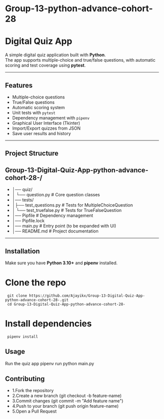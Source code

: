 # Group-13-python-advance-cohort-28
#  Digital Quiz App  

A simple digital quiz application built with **Python**.  
The app supports multiple-choice and true/false questions, with automatic scoring and test coverage using **pytest**.  

---

##  Features  

- Multiple-choice questions  
- True/False questions  
- Automatic scoring system  
- Unit tests with `pytest`  
- Dependency management with `pipenv`  
- Graphical User Interface (Tkinter)  
- Import/Export quizzes from JSON  
- Save user results and history  

---

##  Project Structure  

## Group-13-Digital-Quiz-App-python-advance-cohort-28-/
- │── quiz/
- │ └── question.py # Core question classes
- │── tests/
- │├── test_questions.py # Tests for MultipleChoiceQuestion
- │ └── test_truefalse.py # Tests for TrueFalseQuestion
- │── Pipfile # Dependency management
- │── Pipfile.lock
- │── main.py # Entry point (to be expanded with UI)
- │── README.md # Project documentation


---

##  Installation  

Make sure you have **Python 3.10+** and **pipenv** installed.  


# Clone the repo
     git clone https://github.com/Ajayikx/Group-13-Digital-Quiz-App-python-advance-cohort-28-.git
     cd Group-13-Digital-Quiz-App-python-advance-cohort-28-

# Install dependencies
     pipenv install
     
## Usage
  Run the quiz app
           pipenv run python main.py

##  Contributing

- 1.Fork the repository
- 2.Create a new branch (git checkout -b feature-name)
- 3.Commit changes (git commit -m "Add feature name")
- 4.Push to your branch (git push origin feature-name)
- 5.Open a Pull Request


